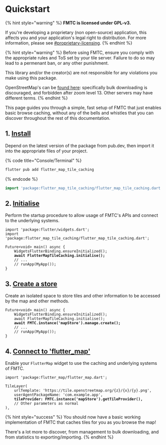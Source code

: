 # Quickstart

{% hint style="warning" %}
**FMTC is licensed under GPL-v3.**

If you're developing a proprietary (non open-source) application, this affects you and your application's legal right to distribution. For more information, please see [#proprietary-licensing](../#proprietary-licensing "mention").
{% endhint %}

{% hint style="warning" %}
Before using FMTC, ensure you comply with the appropriate rules and ToS set by your tile server. Failure to do so may lead to a permenant ban, or any other punishment.

This library and/or the creator(s) are not responsible for any violations you make using this package.

OpenStreetMap's can be [found here](https://operations.osmfoundation.org/policies/tiles): specifically bulk downloading is discouraged, and forbidden after zoom level 13. Other servers may have different terms.
{% endhint %}

This page guides you through a simple, fast setup of FMTC that just enables basic browse caching, without any of the bells and whistles that you can discover throughout the rest of this documentation.

## 1. [Install](installation.md)

Depend on the latest version of the package from pub.dev, then import it into the appropriate files of your project.

{% code title="Console/Terminal" %}
```sh
flutter pub add flutter_map_tile_caching
```
{% endcode %}

```dart
import 'package:flutter_map_tile_caching/flutter_map_tile_caching.dart';
```

## 2. [Initialise](../usage/initialisation.md)

Perform the startup procedure to allow usage of FMTC's APIs and connect to the underlying systems.

<pre class="language-dart" data-title="main.dart"><code class="lang-dart">import 'package:flutter/widgets.dart';
import 'package:flutter_map_tile_caching/flutter_map_tile_caching.dart';

Future&#x3C;void> main() async {
    WidgetsFlutterBinding.ensureInitialized();   
<strong>    await FlutterMapTileCaching.initialise();
</strong>    // ...
    // runApp(MyApp());
}
</code></pre>

## 3. [Create a store](../usage/roots-and-stores/#without-automatic-creation)

Create an isolated space to store tiles and other information to be accessed by the map and other methods.

<pre class="language-dart" data-title="main.dart"><code class="lang-dart">Future&#x3C;void> main() async {
    WidgetsFlutterBinding.ensureInitialized();   
    await FlutterMapTileCaching.initialise();
<strong>    await FMTC.instance('mapStore').manage.create();
</strong>    // ...
    // runApp(MyApp());
}
</code></pre>

## 4. [Connect to 'flutter\_map'](../usage/integration.md)

Enable your `FlutterMap` widget to use the caching and underlying systems of FMTC.

<pre class="language-dart"><code class="lang-dart">import 'package:flutter_map/flutter_map.dart';

TileLayer(
    urlTemplate: 'https://tile.openstreetmap.org/{z}/{x}/{y}.png',
    userAgentPackageName: 'com.example.app',
<strong>    tileProvider: FMTC.instance('mapStore').getTileProvider(),
</strong>    // Other parameters as normal
),
</code></pre>

{% hint style="success" %}
You should now have a basic working implementation of FMTC that caches tiles for you as you browse the map!

There's a lot more to discover, from management to bulk downloading, and from statistics to exporting/importing.
{% endhint %}
